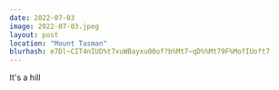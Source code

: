 ```yaml
---
date: 2022-07-03
image: 2022-07-03.jpeg
layout: post
location: "Mount Tasman"
blurhash: e7Dl~CIT4nIUD%t7xuWBayxu00of?b%Mt7~qD%%Mt79F%MofIUoft7
---
```


It's a hill
